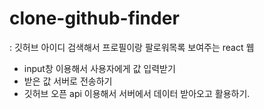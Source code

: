 # clone-github-finder

: 깃허브 아이디 검색해서 프로필이랑 팔로워목록 보여주는 react 웹

- input창 이용해서 사용자에게 값 입력받기
- 받은 값 서버로 전송하기
- 깃허브 오픈 api 이용해서 서버에서 데이터 받아오고 활용하기.











